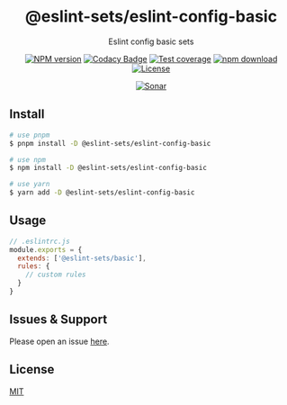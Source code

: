 <div style="text-align: center;" align="center">

# @eslint-sets/eslint-config-basic

Eslint config basic sets

[![NPM version][npm-image]][npm-url]
[![Codacy Badge][codacy-image]][codacy-url]
[![Test coverage][codecov-image]][codecov-url]
[![npm download][download-image]][download-url]
[![License][license-image]][license-url]

[![Sonar][sonar-image]][sonar-url]

</div>

## Install

```bash
# use pnpm
$ pnpm install -D @eslint-sets/eslint-config-basic

# use npm
$ npm install -D @eslint-sets/eslint-config-basic

# use yarn
$ yarn add -D @eslint-sets/eslint-config-basic
```

## Usage

```js
// .eslintrc.js
module.exports = {
  extends: ['@eslint-sets/basic'],
  rules: {
    // custom rules
  }
}
```

## Issues & Support

Please open an issue [here](https://github.com/saqqdy/eslint-sets/issues).

## License

[MIT](LICENSE)

[npm-image]: https://img.shields.io/npm/v/@eslint-sets/eslint-config-basic.svg?style=flat-square
[npm-url]: https://npmjs.org/package/@eslint-sets/eslint-config-basic
[codacy-image]: https://app.codacy.com/project/badge/Grade/f70d4880e4ad4f40aa970eb9ee9d0696
[codacy-url]: https://www.codacy.com/gh/saqqdy/@eslint-sets/eslint-config-basic/dashboard?utm_source=github.com&utm_medium=referral&utm_content=saqqdy/@eslint-sets/eslint-config-basic&utm_campaign=Badge_Grade
[codecov-image]: https://img.shields.io/codecov/c/github/saqqdy/@eslint-sets/eslint-config-basic.svg?style=flat-square
[codecov-url]: https://codecov.io/github/saqqdy/@eslint-sets/eslint-config-basic?branch=master
[download-image]: https://img.shields.io/npm/dm/@eslint-sets/eslint-config-basic.svg?style=flat-square
[download-url]: https://npmjs.org/package/@eslint-sets/eslint-config-basic
[license-image]: https://img.shields.io/badge/License-MIT-blue.svg
[license-url]: LICENSE
[sonar-image]: https://sonarcloud.io/api/project_badges/quality_gate?project=saqqdy_eslint-sets
[sonar-url]: https://sonarcloud.io/dashboard?id=saqqdy_eslint-sets
